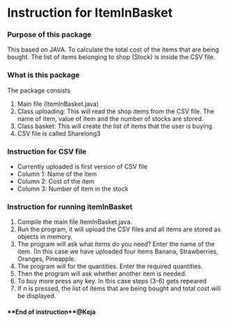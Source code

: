 <h1>Instruction for ItemInBasket </h1>
<h3>Purpose of this package </h3>
<p>This based on JAVA.  To calculate the total cost of the items that are being bought.  The list of items belonging to shop (Stock) is inside the CSV file.</p>

<h3>What is this package </h3>

<p>The package consists

<ol>
  <li>Main file (ItemInBasket.java)</li>
  <li>Class uploading:  This will read the shop items from the CSV file.  The name of item, value of item and the number of stocks are stored.</li>
  <li>Class basket:  This will create the list of items that the user is buying.</li>
  <li>CSV file is called Sharelong3</li>
</ol> 
</p>
<h3>Instruction for CSV file </h3>
<ul>
<li>Currently uploaded is first version of CSV file</li>
<li>Column 1:  Name of the item</li>
<li>Column 2:  Cost of the item</li>
<li>Column 3:  Number of item in the stock</li>
</ul>
<h3>Instruction for running itemInBasket </h3>
<ol>
<li>Compile the main file ItemInBasket.java.</li>
<li>Run the program, it will upload the CSV files and all items are stored as objects in memory.</li>
<li>The program will ask what items do you need?  Enter the name of the item.  (In this case we have uploaded four items Banana, Strawberries, Oranges, Pineapple.</li>
<li>The program will for the quantities.  Enter the required quantities.</li>
<li>Then the program will ask whether another item is needed.</li>
<li>To buy more press any key.  In this case steps (3-6) gets repeared</li>
<li>If n is pressed, the list of items that are being bought and total cost will be displayed.</li>
</ol>

<h4>**End of instruction**@Keja </h4>




</body>
</html>
